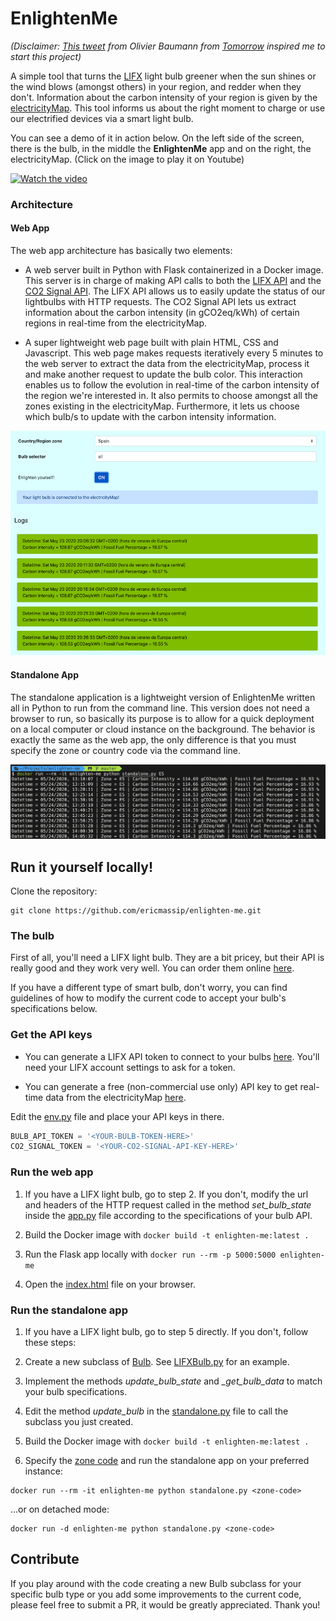 # EnlightenMe

_(Disclaimer: [This tweet](https://twitter.com/obauma/status/1220624748062953472?ref_src=twsrc%5Etfw%7Ctwcamp%5Etweetembed%7Ctwterm%5E1220624748062953472&ref_url=https%3A%2F%2Fwww.tmrow.com%2Fblog%2F5-climate-myths-that-need-to-die%2F)
from Olivier Baumann from [Tomorrow](https://www.tmrow.com/) inspired me to start this project)_

A simple tool that turns the [LIFX](https://eu.lifx.com/) light bulb greener when the sun shines or the wind blows 
(amongst others) in your region, and redder when they don't. Information about the carbon intensity of your region
is given by the [electricityMap](https://www.electricitymap.org/map). This tool informs us about the right moment 
to charge or use our electrified devices via a smart light bulb.

You can see a demo of it in action below. On the left side of the screen, there is the bulb, in the middle the **EnlightenMe**
app and on the right, the electricityMap. (Click on the image to play it on Youtube)

[![Watch the video](https://img.youtube.com/vi/uwskfGy-IjY/maxresdefault.jpg)](https://youtu.be/uwskfGy-IjY)


### Architecture

#### Web App
The web app architecture has basically two elements:

* A web server built in Python with Flask containerized in a Docker image. This server is in charge of making
API calls to both the [LIFX API](https://api.developer.lifx.com/) and the [CO2 Signal API](https://docs.co2signal.com/).
The LIFX API allows us to easily update the status of our lightbulbs with HTTP requests. The CO2 Signal API
lets us extract information about the carbon intensity (in gCO2eq/kWh) of certain regions in real-time from the
electricityMap.

* A super lightweight web page built with plain HTML, CSS and Javascript. This web page makes requests iteratively 
every 5 minutes to the web server to extract the data from the electricityMap, process it and make another request to
update the bulb color. This interaction enables us to follow the evolution in real-time of the carbon intensity of
the region we're interested in. It also permits to choose amongst all the zones existing in the 
electricityMap. Furthermore, it lets us choose which bulb/s to update with the carbon intensity information.

![EnlightenMe time evolution](web/img/enlighten_me_time_evolution.png)


#### Standalone App
The standalone application is a lightweight version of EnlightenMe written all in Python to run from the command line. 
This version does not need a browser to run, so basically its purpose is to allow for a quick deployment on a local 
computer or cloud instance on the background. The behavior is exactly the same as the web app, the only difference is 
that you must specify the zone or country code via the command line.

![EnlightenMe standalone](web/img/enlighten_me_standalone.png)

## Run it yourself locally!

Clone the repository:

```shell script
git clone https://github.com/ericmassip/enlighten-me.git
```

### The bulb

First of all, you'll need a LIFX light bulb. They are a bit pricey, but their API is really good and they work very well.
You can order them online [here](https://eu.lifx.com/).

If you have a different type of smart bulb, don't worry, you can find guidelines of how to modify the current code to 
accept your bulb's specifications below.

### Get the API keys

* You can generate a LIFX API token to connect to your bulbs [here](https://api.developer.lifx.com/docs/authentication). 
You'll need your LIFX account settings to ask for a token.

* You can generate a free (non-commercial use only) API key to get real-time data from the electricityMap [here](https://docs.co2signal.com/).

Edit the [env.py](https://github.com/ericmassip/enlighten-me/blob/master/env.py) file and place your API keys in there.

```python
BULB_API_TOKEN = '<YOUR-BULB-TOKEN-HERE>'
CO2_SIGNAL_TOKEN = '<YOUR-CO2-SIGNAL-API-KEY-HERE>'
```

### Run the web app

1. If you have a LIFX light bulb, go to step 2. If you don't, modify the url and headers of the HTTP request called in the 
method *set_bulb_state* inside the [app.py](https://github.com/ericmassip/enlighten-me/blob/master/app.py) file 
according to the specifications of your bulb API.

2. Build the Docker image with ```docker build -t enlighten-me:latest .```

3. Run the Flask app locally with ```docker run --rm -p 5000:5000 enlighten-me```

4. Open the [index.html](https://github.com/ericmassip/enlighten-me/blob/master/web-app/index.html) file on your browser.

### Run the standalone app

1. If you have a LIFX light bulb, go to step 5 directly. If you don't, follow these steps:

2. Create a new subclass of [Bulb](https://github.com/ericmassip/enlighten-me/blob/master/bulbs/bulb.py). See 
[LIFXBulb.py](https://github.com/ericmassip/enlighten-me/blob/master/bulbs/lifx_bulb.py) for an example.
3. Implement the methods *update_bulb_state* and *_get_bulb_data* to match your bulb specifications.
4. Edit the method *update_bulb* in the [standalone.py](https://github.com/ericmassip/enlighten-me/blob/master/bulbs/standalone.py)
file to call the subclass you just created.

5. Build the Docker image with ```docker build -t enlighten-me:latest .```

6. Specify the [zone code](https://github.com/tmrowco/electricitymap-contrib/blob/master/config/zones.json) and run the 
standalone app on your preferred instance:
```shell script
docker run --rm -it enlighten-me python standalone.py <zone-code>
```

...or on detached mode:
```shell script
docker run -d enlighten-me python standalone.py <zone-code>
```

## Contribute

If you play around with the code creating a new Bulb subclass for your specific bulb type or you add some improvements
to the current code, please feel free to submit a PR, it would be greatly appreciated. Thank you! 










